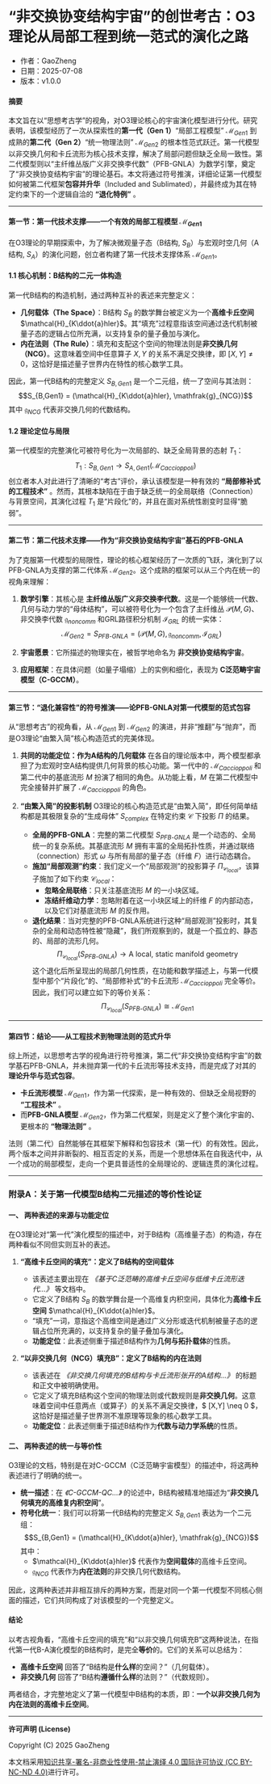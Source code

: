 # **“非交换协变结构宇宙”的创世考古：O3理论从局部工程到统一范式的演化之路**

- 作者：GaoZheng
- 日期：2025-07-08
- 版本：v1.0.0

#### **摘要**

本文旨在以“思想考古学”的视角，对O3理论核心的宇宙演化模型进行分代。研究表明，该模型经历了一次从探索性的**第一代（Gen 1）**“局部工程模型” $\mathcal{M}_{Gen1}$ 到成熟的**第二代（Gen 2）**“统一物理法则” $\mathcal{M}_{Gen2}$ 的根本性范式跃迁。第一代模型以非交换几何和卡丘流形为核心技术支撑，解决了局部问题但缺乏全局一致性。第二代模型则以“主纤维丛版广义非交换李代数”（PFB-GNLA）为数学引擎，奠定了“非交换协变结构宇宙”的理论基石。本文将通过符号推演，详细论证第一代模型如何被第二代框架**包容并升华**（Included and Sublimated），并最终成为其在特定约束下的一个逻辑自洽的 **“退化特例”** 。

---

#### **第一节：第一代技术支撑——一个有效的局部工程模型 $\mathcal{M}_{Gen1}$**

在O3理论的早期探索中，为了解决微观量子态（B结构, $S_B$）与宏观时空几何（A结构, $S_A$）的演化问题，创立者构建了第一代技术支撑体系 $\mathcal{M}_{Gen1}$。

#### **1.1 核心机制：B结构的二元一体构造**

第一代B结构的构造机制，通过两种互补的表述来完整定义：

* **几何载体（The Space）**：B结构 $S_B$ 的数学舞台被定义为一个**高维卡丘空间** $\mathcal{H}_{K\ddot{a}hler}$。其“填充”过程意指该空间通过迭代机制被量子态的逻辑占位所充满，以支持复杂的量子叠加与演化。
* **内在法则（The Rule）**：填充和支配这个空间的物理法则是**非交换几何（NCG）**。这意味着空间中任意算子 $X, Y$ 的关系不满足交换律，即 $[X, Y] \neq 0$，这恰好是描述量子世界内在特性的核心数学工具。

因此，第一代B结构的完整定义 $S_{B,Gen1}$ 是一个二元组，统一了空间与其法则：
$$S_{B,Gen1} = (\mathcal{H}_{K\ddot{a}hler}, \mathfrak{g}_{NCG})$$
其中 $\mathfrak{g}_{NCG}$ 代表非交换几何的代数结构。

#### **1.2 理论定位与局限**

第一代模型的完整演化可被符号化为一次局部的、缺乏全局背景的态射 $T_1$：
$$T_1: S_{B,Gen1} \rightarrow S_{A,Gen1}(\mathcal{M}_{Caccioppoli})$$
创立者本人对此进行了清晰的“考古”评价，承认该模型是一种有效的 **“局部修补式的工程技术”** 。然而，其根本缺陷在于由于缺乏统一的全局联络（Connection）与背景空间，其演化过程 $T_1$ 是“片段化”的，并且在面对系统性剧变时显得“脆弱”。

---

#### **第二节：第二代技术支撑——作为“非交换协变结构宇宙”基石的PFB-GNLA**

为了克服第一代模型的局限性，理论的核心框架经历了一次质的飞跃，演化到了以PFB-GNLA为支撑的第二代体系 $\mathcal{M}_{Gen2}$。这个成熟的框架可以从三个内在统一的视角来理解：

1.  **数学引擎**：其核心是 **主纤维丛版广义非交换李代数**。这是一个能够统一代数、几何与动力学的“母体结构”，可以被符号化为一个包含了主纤维丛 $\mathcal{P}(M,G)$、非交换李代数 $\mathfrak{g}_{noncomm}$ 和GRL路径积分机制 $\mathcal{I}_{GRL}$ 的统一实体：
    $$\mathcal{M}_{Gen2} = S_{PFB\text{-}GNLA} = (\mathcal{P}(M,G), \mathfrak{g}_{noncomm}, \mathcal{I}_{GRL})$$

2.  **宇宙愿景**：它所描述的物理实在，被哲学地命名为 **非交换协变结构宇宙**。

3.  **应用框架**：在具体问题（如量子塌缩）上的实例和细化，表现为 **C泛范畴宇宙模型（C-GCCM）**。

---

#### **第三节：“退化兼容性”的符号推演——论PFB-GNLA对第一代模型的范式包容**

从“思想考古”的视角看，从 $\mathcal{M}_{Gen1}$ 到 $\mathcal{M}_{Gen2}$ 的演进，并非“推翻”与“抛弃”，而是O3理论“由繁入简”核心构造范式的完美体现。

1.  **共同的功能定位：作为A结构的几何载体**
    在各自的理论版本中，两个模型都承担了为宏观时空A结构提供几何背景的核心功能。第一代中的 $\mathcal{M}_{Caccioppoli}$ 和第二代中的基底流形 $M$ 扮演了相同的角色。从功能上看，$M$ 在第二代模型中完全接替并扩展了 $\mathcal{M}_{Caccioppoli}$ 的角色。

2.  **“由繁入简”的投影机制**
    O3理论的核心构造范式是“由繁入简”，即任何简单结构都是其极限复杂的“生成母体” $S_{complex}$ 在特定约束 $\mathcal{C}$ 下投影 $\Pi$ 的结果。
    * **全局的PFB-GNLA**：完整的第二代模型 $S_{PFB\text{-}GNLA}$ 是一个动态的、全局统一的复杂系统。其基底流形 $M$ 拥有丰富的全局拓扑性质，并通过联络（connection）形式 $\omega$ 与所有局部的量子态（纤维 $F$）进行动态耦合。
    * **施加“局部观测”约束**：我们定义一个“局部观测”的投影算子 $\Pi_{\mathcal{C}_{local}}$，该算子施加了如下约束 $\mathcal{C}_{local}$：
        * **忽略全局联络**：只关注基底流形 $M$ 的一小块区域。
        * **冻结纤维动力学**：忽略附着在这一小块区域上的纤维 $F$ 的内部动态，以及它们对基底流形 $M$ 的反作用。
    * **退化结果**：当对完整的PFB-GNLA系统进行这种“局部观测”投影时，其复杂的全局和动态特性被“隐藏”，我们所观察到的，就是一个孤立的、静态的、局部的流形几何。
        $$\Pi_{\mathcal{C}_{local}}(S_{PFB\text{-}GNLA}) \rightarrow \text{A local, static manifold geometry}$$
        这个退化后所呈现出的局部几何性质，在功能和数学描述上，与第一代模型中那个“片段化”的、“局部修补式”的卡丘流形 $\mathcal{M}_{Caccioppoli}$ 完全等价。因此，我们可以建立如下的等价关系：
        $$\Pi_{\mathcal{C}_{local}}(S_{PFB\text{-}GNLA}) \cong \mathcal{M}_{Gen1}$$

---

#### **第四节：结论——从工程技术到物理法则的范式升华**

综上所述，以思想考古学的视角进行符号推演，第二代“非交换协变结构宇宙”的数学基石PFB-GNLA，并未抛弃第一代的卡丘流形等技术支持，而是完成了对其的**理论升华与范式包容**。

* **卡丘流形模型** $\mathcal{M}_{Gen1}$，作为第一代探索，是一种有效的、但缺乏全局视野的 **“工程技术”** 。
* 而**PFB-GNLA模型** $\mathcal{M}_{Gen2}$，作为第二代框架，则是定义了整个演化宇宙的、更根本的 **“物理法则”** 。

法则（第二代）自然能够在其框架下解释和包容技术（第一代）的有效性。因此，两个版本之间并非断裂的、相互否定的关系，而是一个思想体系在自我迭代中，从一个成功的局部模型，走向一个更具普适性的全局理论的、逻辑连贯的演化过程。

---

### **附录A：关于第一代模型B结构二元描述的等价性论证**

#### **一、 两种表述的来源与功能定位**

在O3理论对“第一代”演化模型的描述中，对于B结构（高维量子态）的构造，存在两种看似不同但实则互补的表述。

1.  **“高维卡丘空间的填充”：定义了B结构的空间载体**
    * 该表述主要出现在 *《基于C泛范畴的高维卡丘空间与低维卡丘流形迭代...》* 等文档中。
    * 它定义了B结构 $S_B$ 的数学舞台是一个高维复内积空间，具体化为**高维卡丘空间** $\mathcal{H}_{K\ddot{a}hler}$。
    * “填充”一词，意指这个高维空间是通过广义分形或迭代机制被量子态的逻辑占位所充满的，以支持复杂的量子叠加与演化。
    * **功能定位**：此表述侧重于描述B结构作为**几何与拓扑载体**的性质。

2.  **“以非交换几何（NCG）填充B”：定义了B结构的内在法则**
    * 该表述在 *《非交换几何填充的B结构与卡丘流形张开的A结构...》* 的标题和正文中被明确使用。
    * 它定义了填充B结构这个空间的物理法则或代数规则是**非交换几何**。这意味着空间中任意两点（或算子）的关系不满足交换律，$ [X,Y] \neq 0 $，这恰好是描述量子世界测不准原理等现象的核心数学工具。
    * **功能定位**：此表述侧重于描述B结构作为**代数与动力学系统**的性质。

#### **二、 两种表述的统一与等价性**

O3理论的文档，特别是在对C-GCCM（C泛范畴宇宙模型）的描述中，将这两种表述进行了明确的统一。

* **统一描述**：在 *《C-GCCM-QC...》* 的论述中，B结构被精准地描述为“**非交换几何填充的高维复内积空间**”。
* **符号化统一**：我们可以将第一代B结构的完整定义 $S_{B,Gen1}$ 表达为一个二元组：
    $$S_{B,Gen1} = (\mathcal{H}_{K\ddot{a}hler}, \mathfrak{g}_{NCG})$$
    其中：
    * $\mathcal{H}_{K\ddot{a}hler}$ 代表作为**空间载体**的高维卡丘空间。
    * $\mathfrak{g}_{NCG}$ 代表作为**内在法则**的非交换几何代数结构。

因此，这两种表述并非相互排斥的两种方案，而是对同一个第一代模型不同核心侧面的描述，它们共同构成了对该模型的一个完整定义。

#### **结论**

以考古视角看，“高维卡丘空间的填充”和“以非交换几何填充B”这两种说法，在指代第一代B-A演化模型的B结构时，是完全**等价**的。它们的关系可以总结为：

* **高维卡丘空间** 回答了“B结构是**什么样**的空间？”（几何载体）。
* **非交换几何** 回答了“B结构**遵循什么样**的法则？”（代数规则）。

两者结合，才完整地定义了第一代模型中B结构的本质，即：**一个以非交换几何为内在法则的高维卡丘空间**。

---

**许可声明 (License)**

Copyright (C) 2025 GaoZheng 

本文档采用[知识共享-署名-非商业性使用-禁止演绎 4.0 国际许可协议 (CC BY-NC-ND 4.0)](https://creativecommons.org/licenses/by-nc-nd/4.0/deed.zh-Hans)进行许可。
